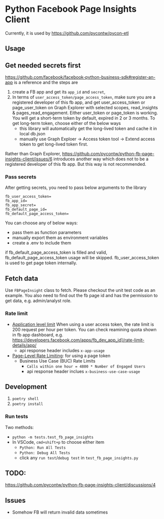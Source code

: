 # Python Facebook Page Insights Client

Currently, it is used by https://github.com/pycontw/pycon-etl

## Usage

## Get needed secrets first

https://github.com/facebook/facebook-python-business-sdk#register-an-app is a reference and the steps are 
1. create a FB app and get its `app_id` and `secret`, 
2. In terms of `user_access_token/page_access_token`, make sure you are a registered developer of this fb app, and get user_access_token or page_user_token on Graph Explorer with selected scopes, read_insights & pages_read_engagement. Either user_token or page_token is working. You will get a short-term token by default, expired in 2 or 3 months. To get long-term token, choose either of the below ways
    - this library will automatically get the long-lived token and cache it in local db.json
    - manually use Graph Exploer -> Access token tool -> Extend access token to get long-lived token first.

Rather than Graph Explorer, https://github.com/pycontw/python-fb-page-insights-client/issues/6 introduces another way which does not to be a registered developer of this fb app. But this way is not recommended. 

### Pass secrets 

After getting secrets, you need to pass below arguments to the library 

```
fb_user_access_token=
fb_app_id=
fb_app_secret=
fb_default_page_id=
fb_default_page_access_token=
```

You can choose any of below ways:
- pass them as function parameters
- manually export them as environment variables
- create a .env to include them

if fb_default_page_access_token is filled and valid, fb_default_page_access_token usage will be skipped. fb_user_access_token is used to get page token internally. 

## Fetch data 

Use `FBPageInsight` class to fetch. Please checkout the unit test code as an example. You also need to find out the fb page id and has the permission to get data, e.g. admin/analyst role.

### Rate limit

- [Application level limit](https://developers.facebook.com/apps/1111808169305965/rate-limit-details/app/) When using a user access token, the rate limit is 200 request per hour per token. You can check reamining quota shown in fb app dashboard, e.g. https://developers.facebook.com/apps/fb_dev_app_id]/rate-limit-details/app/
    - api response header includes `x-app-usage`
- [Page-Level Rate Limiting](https://developers.facebook.com/apps/1111808169305965/rate-limit-details/new_page/): for using a page token 
    - Business Use Case (BUC) Rate Limits
        - `Calls within one hour = 4800 * Number of Engaged Users`
        - api response header inclues `x-business-use-case-usage`

## Development

1. `poetry shell`
2. `poetry install`


### Run tests

Two methods:

- `python -m tests.test_fb_page_insights`
- In VSCode, `cmd+shift+p` to choose either item
  - `Python: Run All Tests`
  - `Python: Debug All Tests`
  - click any `run test`/`debug test` in `test_fb_page_insights.py`

## TODO:

https://github.com/pycontw/python-fb-page-insights-client/discussions/4

## Issues

- Somehow FB will return invalid data sometimes 

